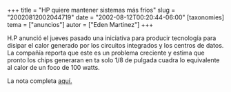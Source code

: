 +++
title = "HP quiere mantener sistemas más fríos"
slug = "20020812002044719"
date = "2002-08-12T00:20:44-06:00"
[taxonomies]
tema = ["anuncios"]
autor = ["Eden Martinez"]
+++

H.P anunció el jueves pasado una iniciativa para producir tecnología
para disipar el calor generado por los circuitos integrados y los
centros de datos. La compañía reporta que este es un problema creciente
y estima que pronto los chips generaran en ta solo 1/8 de pulgada cuadra
lo equivalente al calor de un foco de 100 watts.

La nota completa
[aquí.](http://www.infoworld.com/articles/hn/xml/02/08/06/020806hnheat.x)
